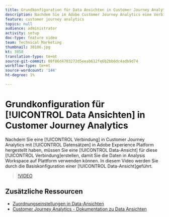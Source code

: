 ```yaml
---
title: Grundkonfiguration für Data Ansichten in Customer Journey Analytics
description: Nachdem Sie im Adobe Customer Journey Analytics eine Verbindung zu Datensätzen in Adobe Experience Platform hergestellt haben, müssen Sie eine Data Ansicht für diese Verbindung erstellen, damit Sie die Daten in Analysis Workspace auf Plattform verwenden können. In diesem Video werden Sie durch die Basiskonfiguration einer Data-Ansicht geführt.
feature: customer journey analytics
topics: null
audience: administrator
activity: setup
doc-type: feature video
team: Technical Marketing
thumbnail: 30186.jpg
kt: 3958
translation-type: tm+mt
source-git-commit: 08f06d4703272d5eeab612fe6b2bb6dc4adb9d74
workflow-type: tm+mt
source-wordcount: '144'
ht-degree: 1%

---
```



# Grundkonfiguration für [!UICONTROL Data Ansichten] in Customer Journey Analytics

Nachdem Sie eine [!UICONTROL Verbindung] in Customer Journey Analytics mit [!UICONTROL Datensätzen] in Adobe Experience Platform hergestellt haben, müssen Sie eine [!UICONTROL Data-Ansicht] für diese [!UICONTROL Verbindung]erstellen, damit Sie die Daten in Analysis Workspace auf Plattform verwenden können. In diesem Video werden Sie durch die Basiskonfiguration einer [!UICONTROL Data-Ansicht]geführt.

>[!VIDEO](https://video.tv.adobe.com/v/30186/?quality=12&enable10seconds=on&speedcontrol=on)

## Zusätzliche Ressourcen

* [Zuordnungseinstellungen in Data-Ansichten](attribution-settings-in-data-views.md)
* [Customer Journey Analytics - Dokumentation zu Data Ansichten](https://docs.adobe.com/content/help/en/analytics-platform/using/cja-dataviews/create-dataview.html)

